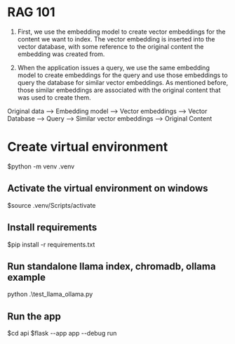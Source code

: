 # RAG 101
1. First, we use the embedding model to create vector embeddings for the content we want to index.
The vector embedding is inserted into the vector database, with some reference to the original content the embedding was created from.

2. When the application issues a query, we use the same embedding model to create embeddings for the query and use those embeddings to query the database for similar vector embeddings. As mentioned before, those similar embeddings are associated with the original content that was used to create them.


Original data --> Embedding model --> Vector embeddings --> Vector Database --> Query --> Similar vector embeddings --> Original Content


# Create virtual environment
$python -m venv .venv

## Activate the virtual environment on windows
$source .venv/Scripts/activate

## Install requirements
$pip install -r requirements.txt


## Run standalone llama index, chromadb, ollama example
python .\test_llama_ollama.py

## Run the app
$cd api
$flask --app app --debug run